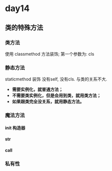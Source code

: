 # day14

## 类的特殊方法

### 类方法

使用 classmethod 方法装饰;
第一个参数为: cls

### 静态方法

staticmethod 装饰
没有self, 没有cls. 与类的关系不大.

- **需要实例化，就普通方法；**
- **不需要类实例化，但是会用到类，就用类方法；**
- **如果跟类完全没关系，就用静态方法。**

### 魔法方法

#### __init__ 构造器

#### __str__ 

#### __call__

### 私有性

